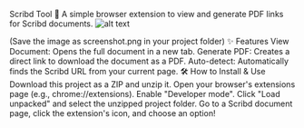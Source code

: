 Scribd Tool 🚀
A simple browser extension to view and generate PDF links for Scribd documents.
![alt text](./screenshot.png)

(Save the image as screenshot.png in your project folder)
✨ Features
View Document: Opens the full document in a new tab.
Generate PDF: Creates a direct link to download the document as a PDF.
Auto-detect: Automatically finds the Scribd URL from your current page.
🛠️ How to Install & Use
Download this project as a ZIP and unzip it.
Open your browser's extensions page (e.g., chrome://extensions).
Enable "Developer mode".
Click "Load unpacked" and select the unzipped project folder.
Go to a Scribd document page, click the extension's icon, and choose an option!
